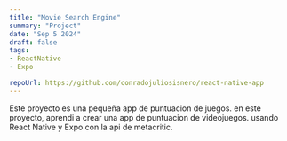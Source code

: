 ```yaml
---
title: "Movie Search Engine"    
summary: "Project"
date: "Sep 5 2024"
draft: false
tags:
- ReactNative
- Expo

repoUrl: https://github.com/conradojuliosisnero/react-native-app
---
```


Este proyecto es una pequeña app de puntuacion de juegos.
en este proyecto, aprendi a crear una app de puntuacion de videojuegos.
usando React Native y Expo con la api de metacritic. 
